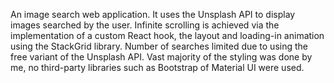 An image search web application. It uses the Unsplash API to display images searched by the user. 
Infinite scrolling is achieved via the implementation of a custom React hook, the layout and loading-in animation using the StackGrid library. 
Number of searches limited due to using the free variant of the Unsplash API.
Vast majority of the styling was done by me, no third-party libraries such as Bootstrap of Material UI were used. 

